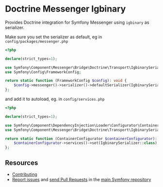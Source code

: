 Doctrine Messenger Igbinary
==================

Provides Doctrine integration for Symfony Messenger using `igbinary` as serializer.

Make sure you set the serializer as default, eg in `config/packages/messenger.php`
```php
<?php

declare(strict_types=1);

use Symfony\Component\Messenger\Bridge\Doctrine\Transport\IgbinarySerializer;
use Symfony\Config\FrameworkConfig;

return static function (FrameworkConfig $config): void {
    $config->messenger()->serializer()->defaultSerializer(IgbinarySerializer::class);
};
```

and add it to autoload, eg. in `config/services.php`
```php
<?php

declare(strict_types=1);

use Symfony\Component\DependencyInjection\Loader\Configurator\ContainerConfigurator;
use Symfony\Component\Messenger\Bridge\Doctrine\Transport\IgbinarySerializer;

return static function (ContainerConfigurator $containerConfigurator): void {
    $containerConfigurator->services()->set(IgbinarySerializer::class);
};
```

Resources
---------

 * [Contributing](https://symfony.com/doc/current/contributing/index.html)
 * [Report issues](https://github.com/symfony/symfony/issues) and
   [send Pull Requests](https://github.com/symfony/symfony/pulls)
   in the [main Symfony repository](https://github.com/symfony/symfony)
